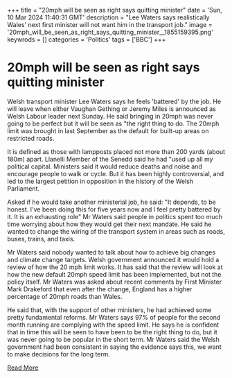+++
title = "20mph will be seen as right says quitting minister"
date = 'Sun, 10 Mar 2024 11:40:31 GMT'
description = "Lee Waters says realistically Wales' next first minister will not want him in the transport job."
image = '20mph_will_be_seen_as_right_says_quitting_minister__1855159395.png'
keywrods =  []
categories = 'Politics'
tags = ['BBC']
+++

# 20mph will be seen as right says quitting minister

Welsh transport minister Lee Waters says he feels 'battered' by the job.
He will leave when either Vaughan Gething or Jeremy Miles is announced as Welsh Labour leader next Sunday.
He said bringing in 20mph was never going to be perfect but it will be seen as <bb>"the right thing to do.
The 20mph limit was brought in last September as the default for built-up areas on restricted roads.

It is defined as those with lampposts placed not more than 200 yards (about 180m) apart.
Llanelli Member of the Senedd said he had <bb>"used up all my political capital.
Ministers said it would reduce deaths and noise and encourage people to walk or cycle.
But it has been highly controversial, and led to the  largest petition in opposition in the history of the Welsh Parliament.

Asked if he would take another ministerial job, he said: <bb>"It depends, to be honest.
I<bb>'ve been doing this for five years now and I feel pretty battered by it.
It is an exhausting role" Mr Waters said people in politics spent too much time worrying about how they would get their next mandate.
He said he wanted to change the wiring of the transport system in areas such as roads, buses, trains, and taxis.

Mr Waters said nobody wanted to talk about how to achieve big changes and climate change targets.
Welsh government announced it would hold a review of how the 20 mph limit works.
It has said that the review will look at how the new default 20mph speed limit has been implemented, but not the policy itself.
Mr Waters was asked about recent comments by First Minister Mark Drakeford that even after the change, England has a higher percentage of 20mph roads than Wales.

He said that, with the support of other ministers, he had achieved some pretty fundamental reforms.
Mr Waters says 97% of people for the second month running are complying with the speed limit.
He says he is confident that in time this will be seen to have been to be the right thing to do, but it was never going to be popular in the short term.
Mr Waters said the Welsh government had been consistent in saying the evidence says this, we want to make decisions for the long term.


[Read More](https://www.bbc.co.uk/news/uk-wales-68526906)
